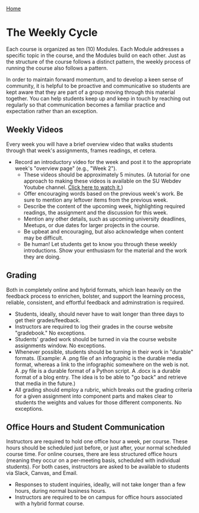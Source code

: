 [Home](http://milesccoleman.com/DICE_Instructor_Handbook/)
# The Weekly Cycle

Each course is organized as ten (10) Modules. Each Module addresses a specific topic in the course, and the Modules build on each other. Just as the structure of the course follows a distinct pattern, the weekly process of running the course also follows a pattern.

In order to maintain forward momentum, and to develop a keen sense of community, it is helpful to be proactive and communicative so students are kept aware that they are part of a group moving through this material together. You can help students keep up and keep in touch by reaching out regularly so that communication becomes a familiar practice and expectation rather than an exception.

## Weekly Videos
Every week you will have a brief overview video that walks students through that week's assignments, frames readings, et cetera. 

* Record an introductory video for the week and post it to the appropriate week's "overview page" (e.g., "Week 2"). 
    * These videos should be approximately 5 minutes. (A tutorial for one approach to making these videos is available on the SU Webdev Youtube channel. [Click here to watch it.](https://www.youtube.com/watch?v=4xehP91_bZU))
    * Offer encouraging words based on the previous week's work. Be sure to mention any leftover items from the previous week.
    * Describe the content of the upcoming week, highlighting required readings, the assignment and the discussion for this week.
    * Mention any other details, such as upcoming university deadlines, Meetups, or due dates for larger projects in the course.
    * Be upbeat and encouraging, but also acknowledge when content may be difficult.
    * Be human! Let students get to know you through these weekly introductions. Show your enthusiasm for the material and the work they are doing.

## Grading
Both in completely online and hybrid formats, which lean heavily on the feedback process to enrichen, bolster, and support the learning process, reliable, consistent, and effortful feedback and adminstration is required. 

* Students, ideally, should never have to wait longer than three days to get their grades/feedback. 
* Instructors are required to log their grades in the course website "gradebook." No exceptions. 
* Students' graded work should be turned in via the course website assignments window. No exceptions. 
* Whenever possible, students should be turning in their work in "durable" formats. (Example: A .png file of an infographic is the durable media format, whereas a link to the infographic somewhere on the web is not. A .py file is a durable format of a Python script. A .docx is a durable format of a blog entry. The idea is to be able to "go back" and retrieve that media in the future.) 
* All grading should employ a rubric, which breaks out the grading criteria for a given assignment into component parts and makes clear to students the weights and values for those different components. No exceptions. 

## Office Hours and Student Communication 
Instructors are required to hold one office hour a week, per course. These hours should be scheduled just before, or just after, your normal scheduled course time. For online courses, there are less structured office hours (meaning they occur on a per-meeting basis, scheduled with individual students). For both cases, instructors are asked to be available to students via Slack, Canvas, and Email.

* Responses to student inquiries, ideally, will not take longer than a few hours, during normal business hours.
* Instructors are required to be on campus for office hours associated with a hybrid format course. 
